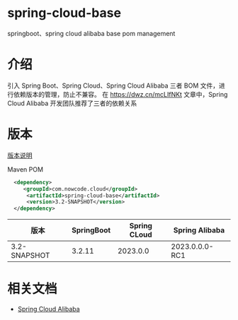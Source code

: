 # spring-cloud-base

springboot、spring cloud alibaba base pom management

# 介绍

引入 Spring Boot、Spring Cloud、Spring Cloud Alibaba 三者 BOM 文件，进行依赖版本的管理，防止不兼容。 在 https://dwz.cn/mcLIfNKt 文章中，Spring Cloud
Alibaba 开发团队推荐了三者的依赖关系

# 版本

[版本说明](https://github.com/alibaba/spring-cloud-alibaba/wiki/%E7%89%88%E6%9C%AC%E8%AF%B4%E6%98%8E)

Maven POM
```xml
  <dependency>
     <groupId>com.nowcode.cloud</groupId>
      <artifactId>spring-cloud-base</artifactId>
      <version>3.2-SNAPSHOT</version>
  </dependency>
```

|版本| SpringBoot | Spring CLoud | Spring Alibaba |
| --- | --- | --- | --- |
| 3.2-SNAPSHOT| 3.2.11| 2023.0.0 | 2023.0.0.0-RC1 |

# 相关文档
- [Spring Cloud Alibaba](https://sca.aliyun.com/docs/2023/overview/what-is-sca/?spm=5176.29160081.0.0.74805c72x9tGJs)
